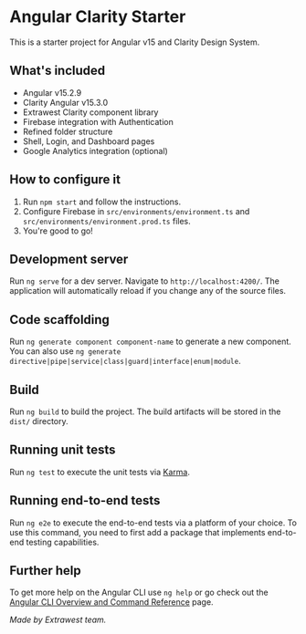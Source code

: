 # Angular Clarity Starter

This is a starter project for Angular v15 and Clarity Design System.

## What's included

- Angular v15.2.9
- Clarity Angular v15.3.0
- Extrawest Clarity component library
- Firebase integration with Authentication
- Refined folder structure
- Shell, Login, and Dashboard pages
- Google Analytics integration (optional)

## How to configure it

1. Run `npm start` and follow the instructions.
2. Configure Firebase in `src/environments/environment.ts` and `src/environments/environment.prod.ts` files.
3. You're good to go!

## Development server

Run `ng serve` for a dev server. Navigate to `http://localhost:4200/`. The application will automatically reload if you change any of the source files.

## Code scaffolding

Run `ng generate component component-name` to generate a new component. You can also use `ng generate directive|pipe|service|class|guard|interface|enum|module`.

## Build

Run `ng build` to build the project. The build artifacts will be stored in the `dist/` directory.

## Running unit tests

Run `ng test` to execute the unit tests via [Karma](https://karma-runner.github.io).

## Running end-to-end tests

Run `ng e2e` to execute the end-to-end tests via a platform of your choice. To use this command, you need to first add a package that implements end-to-end testing capabilities.

## Further help

To get more help on the Angular CLI use `ng help` or go check out the [Angular CLI Overview and Command Reference](https://angular.io/cli) page.


_Made by Extrawest team._
